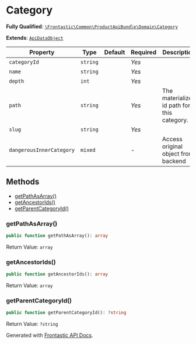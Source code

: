 #  Category

**Fully Qualified**: [`\Frontastic\Common\ProductApiBundle\Domain\Category`](../../../../src/php/ProductApiBundle/Domain/Category.php)

**Extends**: [`ApiDataObject`](../../CoreBundle/Domain/ApiDataObject.md)

Property|Type|Default|Required|Description
--------|----|-------|--------|-----------
`categoryId` | `string` |  | *Yes* | 
`name` | `string` |  | *Yes* | 
`depth` | `int` |  | *Yes* | 
`path` | `string` |  | *Yes* | The materialized id path for this category.
`slug` | `string` |  | *Yes* | 
`dangerousInnerCategory` | `mixed` |  | - | Access original object from backend

## Methods

* [getPathAsArray()](#getpathasarray)
* [getAncestorIds()](#getancestorids)
* [getParentCategoryId()](#getparentcategoryid)

### getPathAsArray()

```php
public function getPathAsArray(): array
```

Return Value: `array`

### getAncestorIds()

```php
public function getAncestorIds(): array
```

Return Value: `array`

### getParentCategoryId()

```php
public function getParentCategoryId(): ?string
```

Return Value: `?string`

Generated with [Frontastic API Docs](https://github.com/FrontasticGmbH/apidocs).
